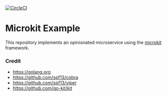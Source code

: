 [![CircleCI](https://dl.circleci.com/status-badge/img/gh/giantswarm/microkit-example/tree/master.svg?style=svg)](https://dl.circleci.com/status-badge/redirect/gh/giantswarm/microkit-example/tree/master)

# Microkit Example

This repository implements an opinionated microservice using the
[microkit](https://github.com/giantswarm/microkit) framework.

### Credit

- https://golang.org
- https://github.com/spf13/cobra
- https://github.com/spf13/viper
- https://github.com/go-kit/kit
